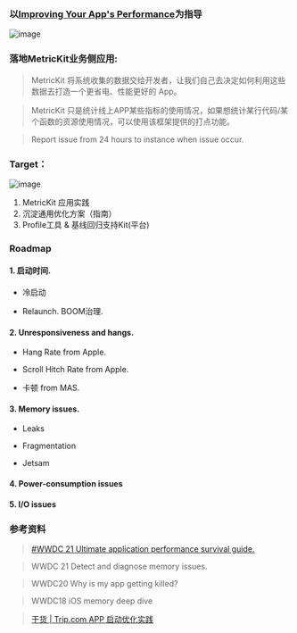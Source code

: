 ### 以[Improving Your App's Performance](https://developer.apple.com/documentation/metrickit/improving_your_app_s_performance)为指导

![image](https://docs-assets.developer.apple.com/published/4a6fc00d94/8572a47a-6387-4a7f-849a-d93177fc9f72.png)

### 落地MetricKit业务侧应用:

> MetricKit 将系统收集的数据交给开发者，让我们自己去决定如何利用这些数据去打造一个更省电、性能更好的 App。

> MetricKit 只是统计线上APP某些指标的使用情况，如果想统计某行代码/某个函数的资源使用情况，可以使用该框架提供的打点功能。

> Report issue from 24 hours to instance when issue occur.

### Target：

![image](https://user-gold-cdn.xitu.io/2019/12/12/16ef7bb8b0485de2?imageView2/0/w/1280/h/960/ignore-error/1)

1. MetricKit 应用实践
2. 沉淀通用优化方案（指南）
2. Profile工具 & 基线回归支持Kit(平台)

### Roadmap

#### 1. 启动时间.

* 冷启动

* Relaunch. BOOM治理.

#### 2. Unresponsiveness and hangs.

* Hang Rate from Apple.

* Scroll Hitch Rate from Apple.

* 卡顿 from MAS.

#### 3. Memory issues.

* Leaks

* Fragmentation

* Jetsam

#### 4. Power-consumption issues

#### 5. I/O issues

### 参考资料

> [#WWDC 21 Ultimate application performance survival guide.](https://mp.weixin.qq.com/s/UEh7JFtH3M0tiQrxKZywWA)

> WWDC 21 Detect and diagnose memory issues.

> WWDC20 Why is my app getting killed? 

> WWDC18 iOS memory deep dive

> [干货 | Trip.com APP 启动优化实践](https://mp.weixin.qq.com/s/smWjs2X8HWvcvKW_DSXYJA)